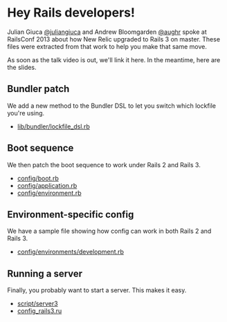 # Hey Rails developers!

Julian Giuca [@juliangiuca](https://github.com/juliangiuca) and Andrew Bloomgarden [@aughr](https://github.com/aughr) spoke at RailsConf 2013 about how New Relic upgraded to Rails 3 on master. These files were extracted from that work to help you make that same move.

As soon as the talk video is out, we'll link it here. In the meantime, here are
the slides.

## Bundler patch

We add a new method to the Bundler DSL to let you switch which lockfile you're
using.

* [lib/bundler/lockfile_dsl.rb](lib/bundler/lockfile_dsl.rb)

## Boot sequence

We then patch the boot sequence to work under Rails 2 and Rails 3.

* [config/boot.rb](config/boot.rb)
* [config/application.rb](config/application.rb)
* [config/environment.rb](config/environment.rb)

## Environment-specific config

We have a sample file showing how config can work in both Rails 2 and Rails 3.

* [config/environments/development.rb](config/environments/development.rb)

## Running a server

Finally, you probably want to start a server. This makes it easy.

* [script/server3](script/server3)
* [config\_rails3.ru](config_rails3.ru)
